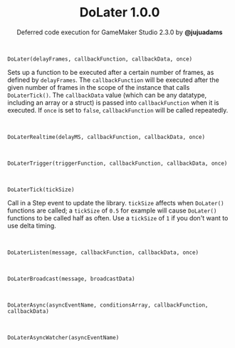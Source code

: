 <h1 align="center">DoLater 1.0.0</h1>

<p align="center">Deferred code execution for GameMaker Studio 2.3.0 by <b>@jujuadams</b></p>

&nbsp;

`DoLater(delayFrames, callbackFunction, callbackData, once)`

Sets up a function to be executed after a certain number of frames, as defined by `delayFrames`. The `callbackFunction` will be executed after the given number of frames in the scope of the instance that calls `DoLaterTick()`. The `callbackData` value (which can be any datatype, including an array or a struct) is passed into `callbackFunction` when it is executed. If `once` is set to `false`, `callbackFunction` will be called repeatedly.

&nbsp;

`DoLaterRealtime(delayMS, callbackFunction, callbackData, once)`

&nbsp;

`DoLaterTrigger(triggerFunction, callbackFunction, callbackData, once)`

&nbsp;

`DoLaterTick(tickSize)`

Call in a Step event to update the library. `tickSize` affects when `DoLater()` functions are called; a `tickSize` of `0.5` for example will cause `DoLater()` functions to be called half as often. Use a `tickSize` of `1` if you don't want to use delta timing.

&nbsp;

`DoLaterListen(message, callbackFunction, callbackData, once)`

&nbsp;

`DoLaterBroadcast(message, broadcastData)`

&nbsp;

`DoLaterAsync(asyncEventName, conditionsArray, callbackFunction, callbackData)`

&nbsp;

`DoLaterAsyncWatcher(asyncEventName)`

&nbsp;
